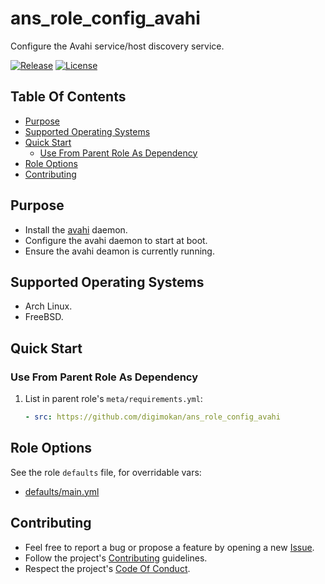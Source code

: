 # ans_role_config_avahi

Configure the Avahi service/host discovery service.

[![Release](https://img.shields.io/github/release/digimokan/ans_role_config_avahi.svg?label=release)](https://github.com/digimokan/ans_role_config_avahi/releases/latest "Latest Release Notes")
[![License](https://img.shields.io/badge/license-MIT-blue.svg?label=license)](LICENSE.md "Project License")

## Table Of Contents

* [Purpose](#purpose)
* [Supported Operating Systems](#supported-operating-systems)
* [Quick Start](#quick-start)
    * [Use From Parent Role As Dependency](#use-from-parent-role-as-dependency)
* [Role Options](#role-options)
* [Contributing](#contributing)

## Purpose

* Install the [avahi](https://avahi.org/) daemon.
* Configure the avahi daemon to start at boot.
* Ensure the avahi deamon is currently running.

## Supported Operating Systems

* Arch Linux.
* FreeBSD.

## Quick Start

### Use From Parent Role As Dependency

1. List in parent role's `meta/requirements.yml`:

   ```yaml
   - src: https://github.com/digimokan/ans_role_config_avahi
   ```

## Role Options

See the role `defaults` file, for overridable vars:

  * [defaults/main.yml](../defaults/main.yml)

## Contributing

* Feel free to report a bug or propose a feature by opening a new
  [Issue](https://github.com/digimokan/ans_role_config_avahi/issues).
* Follow the project's [Contributing](CONTRIBUTING.md) guidelines.
* Respect the project's [Code Of Conduct](CODE_OF_CONDUCT.md).

